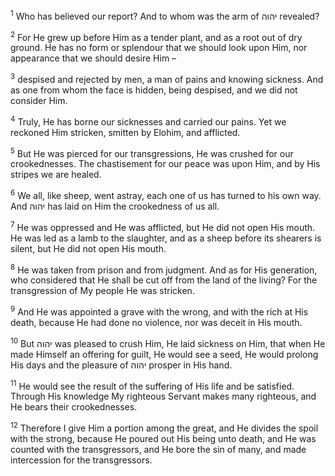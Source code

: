 <sup>1</sup> Who has believed our report? And to whom was the arm of יהוה revealed?

<sup>2</sup> For He grew up before Him as a tender plant, and as a root out of dry ground. He has no form or splendour that we should look upon Him, nor appearance that we should desire Him –

<sup>3</sup> despised and rejected by men, a man of pains and knowing sickness. And as one from whom the face is hidden, being despised, and we did not consider Him.

<sup>4</sup> Truly, He has borne our sicknesses and carried our pains. Yet we reckoned Him stricken, smitten by Elohim, and afflicted.

<sup>5</sup> But He was pierced for our transgressions, He was crushed for our crookednesses. The chastisement for our peace was upon Him, and by His stripes we are healed.

<sup>6</sup> We all, like sheep, went astray, each one of us has turned to his own way. And יהוה has laid on Him the crookedness of us all.

<sup>7</sup> He was oppressed and He was afflicted, but He did not open His mouth. He was led as a lamb to the slaughter, and as a sheep before its shearers is silent, but He did not open His mouth.

<sup>8</sup> He was taken from prison and from judgment. And as for His generation, who considered that He shall be cut off from the land of the living? For the transgression of My people He was stricken.

<sup>9</sup> And He was appointed a grave with the wrong, and with the rich at His death, because He had done no violence, nor was deceit in His mouth.

<sup>10</sup> But יהוה was pleased to crush Him, He laid sickness on Him, that when He made Himself an offering for guilt, He would see a seed, He would prolong His days and the pleasure of יהוה prosper in His hand.

<sup>11</sup> He would see the result of the suffering of His life and be satisfied. Through His knowledge My righteous Servant makes many righteous, and He bears their crookednesses.

<sup>12</sup> Therefore I give Him a portion among the great, and He divides the spoil with the strong, because He poured out His being unto death, and He was counted with the transgressors, and He bore the sin of many, and made intercession for the transgressors.

